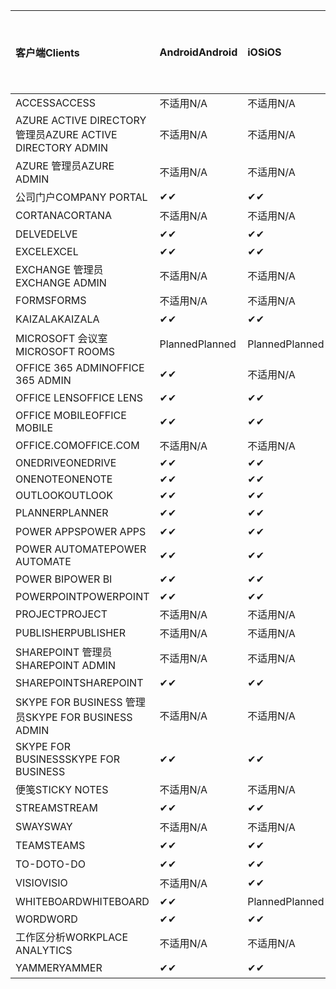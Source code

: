 <!-- This file is generated automatically. Changes made to this file will be overwritten.-->
|<span data-ttu-id="7f8b8-101">客户端</span><span class="sxs-lookup"><span data-stu-id="7f8b8-101">Clients</span></span>|<span data-ttu-id="7f8b8-102">Android</span><span class="sxs-lookup"><span data-stu-id="7f8b8-102">Android</span></span>|<span data-ttu-id="7f8b8-103">iOS</span><span class="sxs-lookup"><span data-stu-id="7f8b8-103">iOS</span></span>|<span data-ttu-id="7f8b8-104">Mac</span><span class="sxs-lookup"><span data-stu-id="7f8b8-104">Mac</span></span>|<span data-ttu-id="7f8b8-105">Windows 10</span><span class="sxs-lookup"><span data-stu-id="7f8b8-105">Windows 10</span></span><br><span data-ttu-id="7f8b8-106">桌面</span><span class="sxs-lookup"><span data-stu-id="7f8b8-106">Desktop</span></span>|<span data-ttu-id="7f8b8-107">Windows 10</span><span class="sxs-lookup"><span data-stu-id="7f8b8-107">Windows 10</span></span><br><span data-ttu-id="7f8b8-108">新式应用</span><span class="sxs-lookup"><span data-stu-id="7f8b8-108">Modern Apps</span></span>|
|:-|:-|:-|:-|:-|:-|
|<span data-ttu-id="7f8b8-109">ACCESS</span><span class="sxs-lookup"><span data-stu-id="7f8b8-109">ACCESS</span></span>|<span data-ttu-id="7f8b8-110">不适用</span><span class="sxs-lookup"><span data-stu-id="7f8b8-110">N/A</span></span>|<span data-ttu-id="7f8b8-111">不适用</span><span class="sxs-lookup"><span data-stu-id="7f8b8-111">N/A</span></span>|<span data-ttu-id="7f8b8-112">不适用</span><span class="sxs-lookup"><span data-stu-id="7f8b8-112">N/A</span></span>|<span data-ttu-id="7f8b8-113">✔</span><span class="sxs-lookup"><span data-stu-id="7f8b8-113">✔</span></span>|<span data-ttu-id="7f8b8-114">不适用</span><span class="sxs-lookup"><span data-stu-id="7f8b8-114">N/A</span></span>|
|<span data-ttu-id="7f8b8-115">AZURE ACTIVE DIRECTORY 管理员</span><span class="sxs-lookup"><span data-stu-id="7f8b8-115">AZURE ACTIVE DIRECTORY ADMIN</span></span>|<span data-ttu-id="7f8b8-116">不适用</span><span class="sxs-lookup"><span data-stu-id="7f8b8-116">N/A</span></span>|<span data-ttu-id="7f8b8-117">不适用</span><span class="sxs-lookup"><span data-stu-id="7f8b8-117">N/A</span></span>|<span data-ttu-id="7f8b8-118">不适用</span><span class="sxs-lookup"><span data-stu-id="7f8b8-118">N/A</span></span>|<span data-ttu-id="7f8b8-119">✔</span><span class="sxs-lookup"><span data-stu-id="7f8b8-119">✔</span></span>|<span data-ttu-id="7f8b8-120">不适用</span><span class="sxs-lookup"><span data-stu-id="7f8b8-120">N/A</span></span>|
|<span data-ttu-id="7f8b8-121">AZURE 管理员</span><span class="sxs-lookup"><span data-stu-id="7f8b8-121">AZURE ADMIN</span></span>|<span data-ttu-id="7f8b8-122">不适用</span><span class="sxs-lookup"><span data-stu-id="7f8b8-122">N/A</span></span>|<span data-ttu-id="7f8b8-123">不适用</span><span class="sxs-lookup"><span data-stu-id="7f8b8-123">N/A</span></span>|<span data-ttu-id="7f8b8-124">不适用</span><span class="sxs-lookup"><span data-stu-id="7f8b8-124">N/A</span></span>|<span data-ttu-id="7f8b8-125">不适用</span><span class="sxs-lookup"><span data-stu-id="7f8b8-125">N/A</span></span>|<span data-ttu-id="7f8b8-126">不适用</span><span class="sxs-lookup"><span data-stu-id="7f8b8-126">N/A</span></span>|
|<span data-ttu-id="7f8b8-127">公司门户</span><span class="sxs-lookup"><span data-stu-id="7f8b8-127">COMPANY PORTAL</span></span>|<span data-ttu-id="7f8b8-128">✔</span><span class="sxs-lookup"><span data-stu-id="7f8b8-128">✔</span></span>|<span data-ttu-id="7f8b8-129">✔</span><span class="sxs-lookup"><span data-stu-id="7f8b8-129">✔</span></span>|<span data-ttu-id="7f8b8-130">✔</span><span class="sxs-lookup"><span data-stu-id="7f8b8-130">✔</span></span>|<span data-ttu-id="7f8b8-131">不适用</span><span class="sxs-lookup"><span data-stu-id="7f8b8-131">N/A</span></span>|<span data-ttu-id="7f8b8-132">✔</span><span class="sxs-lookup"><span data-stu-id="7f8b8-132">✔</span></span>|
|<span data-ttu-id="7f8b8-133">CORTANA</span><span class="sxs-lookup"><span data-stu-id="7f8b8-133">CORTANA</span></span>|<span data-ttu-id="7f8b8-134">不适用</span><span class="sxs-lookup"><span data-stu-id="7f8b8-134">N/A</span></span>|<span data-ttu-id="7f8b8-135">不适用</span><span class="sxs-lookup"><span data-stu-id="7f8b8-135">N/A</span></span>|<span data-ttu-id="7f8b8-136">不适用</span><span class="sxs-lookup"><span data-stu-id="7f8b8-136">N/A</span></span>|<span data-ttu-id="7f8b8-137">不适用</span><span class="sxs-lookup"><span data-stu-id="7f8b8-137">N/A</span></span>|<span data-ttu-id="7f8b8-138">✔</span><span class="sxs-lookup"><span data-stu-id="7f8b8-138">✔</span></span>|
|<span data-ttu-id="7f8b8-139">DELVE</span><span class="sxs-lookup"><span data-stu-id="7f8b8-139">DELVE</span></span>|<span data-ttu-id="7f8b8-140">✔</span><span class="sxs-lookup"><span data-stu-id="7f8b8-140">✔</span></span>|<span data-ttu-id="7f8b8-141">✔</span><span class="sxs-lookup"><span data-stu-id="7f8b8-141">✔</span></span>|<span data-ttu-id="7f8b8-142">不适用</span><span class="sxs-lookup"><span data-stu-id="7f8b8-142">N/A</span></span>|<span data-ttu-id="7f8b8-143">不适用</span><span class="sxs-lookup"><span data-stu-id="7f8b8-143">N/A</span></span>|<span data-ttu-id="7f8b8-144">不适用</span><span class="sxs-lookup"><span data-stu-id="7f8b8-144">N/A</span></span>|
|<span data-ttu-id="7f8b8-145">EXCEL</span><span class="sxs-lookup"><span data-stu-id="7f8b8-145">EXCEL</span></span>|<span data-ttu-id="7f8b8-146">✔</span><span class="sxs-lookup"><span data-stu-id="7f8b8-146">✔</span></span>|<span data-ttu-id="7f8b8-147">✔</span><span class="sxs-lookup"><span data-stu-id="7f8b8-147">✔</span></span>|<span data-ttu-id="7f8b8-148">✔</span><span class="sxs-lookup"><span data-stu-id="7f8b8-148">✔</span></span>|<span data-ttu-id="7f8b8-149">✔</span><span class="sxs-lookup"><span data-stu-id="7f8b8-149">✔</span></span>|<span data-ttu-id="7f8b8-150">✔</span><span class="sxs-lookup"><span data-stu-id="7f8b8-150">✔</span></span>|
|<span data-ttu-id="7f8b8-151">EXCHANGE 管理员</span><span class="sxs-lookup"><span data-stu-id="7f8b8-151">EXCHANGE ADMIN</span></span>|<span data-ttu-id="7f8b8-152">不适用</span><span class="sxs-lookup"><span data-stu-id="7f8b8-152">N/A</span></span>|<span data-ttu-id="7f8b8-153">不适用</span><span class="sxs-lookup"><span data-stu-id="7f8b8-153">N/A</span></span>|<span data-ttu-id="7f8b8-154">不适用</span><span class="sxs-lookup"><span data-stu-id="7f8b8-154">N/A</span></span>|<span data-ttu-id="7f8b8-155">✔</span><span class="sxs-lookup"><span data-stu-id="7f8b8-155">✔</span></span>|<span data-ttu-id="7f8b8-156">不适用</span><span class="sxs-lookup"><span data-stu-id="7f8b8-156">N/A</span></span>|
|<span data-ttu-id="7f8b8-157">FORMS</span><span class="sxs-lookup"><span data-stu-id="7f8b8-157">FORMS</span></span>|<span data-ttu-id="7f8b8-158">不适用</span><span class="sxs-lookup"><span data-stu-id="7f8b8-158">N/A</span></span>|<span data-ttu-id="7f8b8-159">不适用</span><span class="sxs-lookup"><span data-stu-id="7f8b8-159">N/A</span></span>|<span data-ttu-id="7f8b8-160">不适用</span><span class="sxs-lookup"><span data-stu-id="7f8b8-160">N/A</span></span>|<span data-ttu-id="7f8b8-161">不适用</span><span class="sxs-lookup"><span data-stu-id="7f8b8-161">N/A</span></span>|<span data-ttu-id="7f8b8-162">不适用</span><span class="sxs-lookup"><span data-stu-id="7f8b8-162">N/A</span></span>|
|<span data-ttu-id="7f8b8-163">KAIZALA</span><span class="sxs-lookup"><span data-stu-id="7f8b8-163">KAIZALA</span></span>|<span data-ttu-id="7f8b8-164">✔</span><span class="sxs-lookup"><span data-stu-id="7f8b8-164">✔</span></span>|<span data-ttu-id="7f8b8-165">✔</span><span class="sxs-lookup"><span data-stu-id="7f8b8-165">✔</span></span>|<span data-ttu-id="7f8b8-166">不适用</span><span class="sxs-lookup"><span data-stu-id="7f8b8-166">N/A</span></span>|<span data-ttu-id="7f8b8-167">不适用</span><span class="sxs-lookup"><span data-stu-id="7f8b8-167">N/A</span></span>|<span data-ttu-id="7f8b8-168">不适用</span><span class="sxs-lookup"><span data-stu-id="7f8b8-168">N/A</span></span>|
|<span data-ttu-id="7f8b8-169">MICROSOFT 会议室</span><span class="sxs-lookup"><span data-stu-id="7f8b8-169">MICROSOFT ROOMS</span></span>|<span data-ttu-id="7f8b8-170">Planned</span><span class="sxs-lookup"><span data-stu-id="7f8b8-170">Planned</span></span>|<span data-ttu-id="7f8b8-171">Planned</span><span class="sxs-lookup"><span data-stu-id="7f8b8-171">Planned</span></span>|<span data-ttu-id="7f8b8-172">不适用</span><span class="sxs-lookup"><span data-stu-id="7f8b8-172">N/A</span></span>|<span data-ttu-id="7f8b8-173">不适用</span><span class="sxs-lookup"><span data-stu-id="7f8b8-173">N/A</span></span>|<span data-ttu-id="7f8b8-174">不适用</span><span class="sxs-lookup"><span data-stu-id="7f8b8-174">N/A</span></span>|
|<span data-ttu-id="7f8b8-175">OFFICE 365 ADMIN</span><span class="sxs-lookup"><span data-stu-id="7f8b8-175">OFFICE 365 ADMIN</span></span>|<span data-ttu-id="7f8b8-176">✔</span><span class="sxs-lookup"><span data-stu-id="7f8b8-176">✔</span></span>|<span data-ttu-id="7f8b8-177">不适用</span><span class="sxs-lookup"><span data-stu-id="7f8b8-177">N/A</span></span>|<span data-ttu-id="7f8b8-178">不适用</span><span class="sxs-lookup"><span data-stu-id="7f8b8-178">N/A</span></span>|<span data-ttu-id="7f8b8-179">不适用</span><span class="sxs-lookup"><span data-stu-id="7f8b8-179">N/A</span></span>|<span data-ttu-id="7f8b8-180">不适用</span><span class="sxs-lookup"><span data-stu-id="7f8b8-180">N/A</span></span>|
|<span data-ttu-id="7f8b8-181">OFFICE LENS</span><span class="sxs-lookup"><span data-stu-id="7f8b8-181">OFFICE LENS</span></span>|<span data-ttu-id="7f8b8-182">✔</span><span class="sxs-lookup"><span data-stu-id="7f8b8-182">✔</span></span>|<span data-ttu-id="7f8b8-183">✔</span><span class="sxs-lookup"><span data-stu-id="7f8b8-183">✔</span></span>|<span data-ttu-id="7f8b8-184">不适用</span><span class="sxs-lookup"><span data-stu-id="7f8b8-184">N/A</span></span>|<span data-ttu-id="7f8b8-185">不适用</span><span class="sxs-lookup"><span data-stu-id="7f8b8-185">N/A</span></span>|<span data-ttu-id="7f8b8-186">✔</span><span class="sxs-lookup"><span data-stu-id="7f8b8-186">✔</span></span>|
|<span data-ttu-id="7f8b8-187">OFFICE MOBILE</span><span class="sxs-lookup"><span data-stu-id="7f8b8-187">OFFICE MOBILE</span></span>|<span data-ttu-id="7f8b8-188">✔</span><span class="sxs-lookup"><span data-stu-id="7f8b8-188">✔</span></span>|<span data-ttu-id="7f8b8-189">✔</span><span class="sxs-lookup"><span data-stu-id="7f8b8-189">✔</span></span>|<span data-ttu-id="7f8b8-190">不适用</span><span class="sxs-lookup"><span data-stu-id="7f8b8-190">N/A</span></span>|<span data-ttu-id="7f8b8-191">不适用</span><span class="sxs-lookup"><span data-stu-id="7f8b8-191">N/A</span></span>|<span data-ttu-id="7f8b8-192">不适用</span><span class="sxs-lookup"><span data-stu-id="7f8b8-192">N/A</span></span>|
|<span data-ttu-id="7f8b8-193">OFFICE.COM</span><span class="sxs-lookup"><span data-stu-id="7f8b8-193">OFFICE.COM</span></span>|<span data-ttu-id="7f8b8-194">不适用</span><span class="sxs-lookup"><span data-stu-id="7f8b8-194">N/A</span></span>|<span data-ttu-id="7f8b8-195">不适用</span><span class="sxs-lookup"><span data-stu-id="7f8b8-195">N/A</span></span>|<span data-ttu-id="7f8b8-196">不适用</span><span class="sxs-lookup"><span data-stu-id="7f8b8-196">N/A</span></span>|<span data-ttu-id="7f8b8-197">不适用</span><span class="sxs-lookup"><span data-stu-id="7f8b8-197">N/A</span></span>|<span data-ttu-id="7f8b8-198">✔</span><span class="sxs-lookup"><span data-stu-id="7f8b8-198">✔</span></span>|
|<span data-ttu-id="7f8b8-199">ONEDRIVE</span><span class="sxs-lookup"><span data-stu-id="7f8b8-199">ONEDRIVE</span></span>|<span data-ttu-id="7f8b8-200">✔</span><span class="sxs-lookup"><span data-stu-id="7f8b8-200">✔</span></span>|<span data-ttu-id="7f8b8-201">✔</span><span class="sxs-lookup"><span data-stu-id="7f8b8-201">✔</span></span>|<span data-ttu-id="7f8b8-202">✔</span><span class="sxs-lookup"><span data-stu-id="7f8b8-202">✔</span></span>|<span data-ttu-id="7f8b8-203">✔</span><span class="sxs-lookup"><span data-stu-id="7f8b8-203">✔</span></span>|<span data-ttu-id="7f8b8-204">✔</span><span class="sxs-lookup"><span data-stu-id="7f8b8-204">✔</span></span>|
|<span data-ttu-id="7f8b8-205">ONENOTE</span><span class="sxs-lookup"><span data-stu-id="7f8b8-205">ONENOTE</span></span>|<span data-ttu-id="7f8b8-206">✔</span><span class="sxs-lookup"><span data-stu-id="7f8b8-206">✔</span></span>|<span data-ttu-id="7f8b8-207">✔</span><span class="sxs-lookup"><span data-stu-id="7f8b8-207">✔</span></span>|<span data-ttu-id="7f8b8-208">✔</span><span class="sxs-lookup"><span data-stu-id="7f8b8-208">✔</span></span>|<span data-ttu-id="7f8b8-209">✔</span><span class="sxs-lookup"><span data-stu-id="7f8b8-209">✔</span></span>|<span data-ttu-id="7f8b8-210">✔</span><span class="sxs-lookup"><span data-stu-id="7f8b8-210">✔</span></span>|
|<span data-ttu-id="7f8b8-211">OUTLOOK</span><span class="sxs-lookup"><span data-stu-id="7f8b8-211">OUTLOOK</span></span>|<span data-ttu-id="7f8b8-212">✔</span><span class="sxs-lookup"><span data-stu-id="7f8b8-212">✔</span></span>|<span data-ttu-id="7f8b8-213">✔</span><span class="sxs-lookup"><span data-stu-id="7f8b8-213">✔</span></span>|<span data-ttu-id="7f8b8-214">✔</span><span class="sxs-lookup"><span data-stu-id="7f8b8-214">✔</span></span>|<span data-ttu-id="7f8b8-215">✔</span><span class="sxs-lookup"><span data-stu-id="7f8b8-215">✔</span></span>|<span data-ttu-id="7f8b8-216">✔</span><span class="sxs-lookup"><span data-stu-id="7f8b8-216">✔</span></span>|
|<span data-ttu-id="7f8b8-217">PLANNER</span><span class="sxs-lookup"><span data-stu-id="7f8b8-217">PLANNER</span></span>|<span data-ttu-id="7f8b8-218">✔</span><span class="sxs-lookup"><span data-stu-id="7f8b8-218">✔</span></span>|<span data-ttu-id="7f8b8-219">✔</span><span class="sxs-lookup"><span data-stu-id="7f8b8-219">✔</span></span>|<span data-ttu-id="7f8b8-220">不适用</span><span class="sxs-lookup"><span data-stu-id="7f8b8-220">N/A</span></span>|<span data-ttu-id="7f8b8-221">不适用</span><span class="sxs-lookup"><span data-stu-id="7f8b8-221">N/A</span></span>|<span data-ttu-id="7f8b8-222">不适用</span><span class="sxs-lookup"><span data-stu-id="7f8b8-222">N/A</span></span>|
|<span data-ttu-id="7f8b8-223">POWER APPS</span><span class="sxs-lookup"><span data-stu-id="7f8b8-223">POWER APPS</span></span>|<span data-ttu-id="7f8b8-224">✔</span><span class="sxs-lookup"><span data-stu-id="7f8b8-224">✔</span></span>|<span data-ttu-id="7f8b8-225">✔</span><span class="sxs-lookup"><span data-stu-id="7f8b8-225">✔</span></span>|<span data-ttu-id="7f8b8-226">不适用</span><span class="sxs-lookup"><span data-stu-id="7f8b8-226">N/A</span></span>|<span data-ttu-id="7f8b8-227">不适用</span><span class="sxs-lookup"><span data-stu-id="7f8b8-227">N/A</span></span>|<span data-ttu-id="7f8b8-228">✔</span><span class="sxs-lookup"><span data-stu-id="7f8b8-228">✔</span></span>|
|<span data-ttu-id="7f8b8-229">POWER AUTOMATE</span><span class="sxs-lookup"><span data-stu-id="7f8b8-229">POWER AUTOMATE</span></span>|<span data-ttu-id="7f8b8-230">✔</span><span class="sxs-lookup"><span data-stu-id="7f8b8-230">✔</span></span>|<span data-ttu-id="7f8b8-231">✔</span><span class="sxs-lookup"><span data-stu-id="7f8b8-231">✔</span></span>|<span data-ttu-id="7f8b8-232">不适用</span><span class="sxs-lookup"><span data-stu-id="7f8b8-232">N/A</span></span>|<span data-ttu-id="7f8b8-233">不适用</span><span class="sxs-lookup"><span data-stu-id="7f8b8-233">N/A</span></span>|<span data-ttu-id="7f8b8-234">不适用</span><span class="sxs-lookup"><span data-stu-id="7f8b8-234">N/A</span></span>|
|<span data-ttu-id="7f8b8-235">POWER BI</span><span class="sxs-lookup"><span data-stu-id="7f8b8-235">POWER BI</span></span>|<span data-ttu-id="7f8b8-236">✔</span><span class="sxs-lookup"><span data-stu-id="7f8b8-236">✔</span></span>|<span data-ttu-id="7f8b8-237">✔</span><span class="sxs-lookup"><span data-stu-id="7f8b8-237">✔</span></span>|<span data-ttu-id="7f8b8-238">不适用</span><span class="sxs-lookup"><span data-stu-id="7f8b8-238">N/A</span></span>|<span data-ttu-id="7f8b8-239">✔</span><span class="sxs-lookup"><span data-stu-id="7f8b8-239">✔</span></span>|<span data-ttu-id="7f8b8-240">✔</span><span class="sxs-lookup"><span data-stu-id="7f8b8-240">✔</span></span>|
|<span data-ttu-id="7f8b8-241">POWERPOINT</span><span class="sxs-lookup"><span data-stu-id="7f8b8-241">POWERPOINT</span></span>|<span data-ttu-id="7f8b8-242">✔</span><span class="sxs-lookup"><span data-stu-id="7f8b8-242">✔</span></span>|<span data-ttu-id="7f8b8-243">✔</span><span class="sxs-lookup"><span data-stu-id="7f8b8-243">✔</span></span>|<span data-ttu-id="7f8b8-244">✔</span><span class="sxs-lookup"><span data-stu-id="7f8b8-244">✔</span></span>|<span data-ttu-id="7f8b8-245">✔</span><span class="sxs-lookup"><span data-stu-id="7f8b8-245">✔</span></span>|<span data-ttu-id="7f8b8-246">✔</span><span class="sxs-lookup"><span data-stu-id="7f8b8-246">✔</span></span>|
|<span data-ttu-id="7f8b8-247">PROJECT</span><span class="sxs-lookup"><span data-stu-id="7f8b8-247">PROJECT</span></span>|<span data-ttu-id="7f8b8-248">不适用</span><span class="sxs-lookup"><span data-stu-id="7f8b8-248">N/A</span></span>|<span data-ttu-id="7f8b8-249">不适用</span><span class="sxs-lookup"><span data-stu-id="7f8b8-249">N/A</span></span>|<span data-ttu-id="7f8b8-250">不适用</span><span class="sxs-lookup"><span data-stu-id="7f8b8-250">N/A</span></span>|<span data-ttu-id="7f8b8-251">✔</span><span class="sxs-lookup"><span data-stu-id="7f8b8-251">✔</span></span>|<span data-ttu-id="7f8b8-252">不适用</span><span class="sxs-lookup"><span data-stu-id="7f8b8-252">N/A</span></span>|
|<span data-ttu-id="7f8b8-253">PUBLISHER</span><span class="sxs-lookup"><span data-stu-id="7f8b8-253">PUBLISHER</span></span>|<span data-ttu-id="7f8b8-254">不适用</span><span class="sxs-lookup"><span data-stu-id="7f8b8-254">N/A</span></span>|<span data-ttu-id="7f8b8-255">不适用</span><span class="sxs-lookup"><span data-stu-id="7f8b8-255">N/A</span></span>|<span data-ttu-id="7f8b8-256">不适用</span><span class="sxs-lookup"><span data-stu-id="7f8b8-256">N/A</span></span>|<span data-ttu-id="7f8b8-257">✔</span><span class="sxs-lookup"><span data-stu-id="7f8b8-257">✔</span></span>|<span data-ttu-id="7f8b8-258">不适用</span><span class="sxs-lookup"><span data-stu-id="7f8b8-258">N/A</span></span>|
|<span data-ttu-id="7f8b8-259">SHAREPOINT 管理员</span><span class="sxs-lookup"><span data-stu-id="7f8b8-259">SHAREPOINT ADMIN</span></span>|<span data-ttu-id="7f8b8-260">不适用</span><span class="sxs-lookup"><span data-stu-id="7f8b8-260">N/A</span></span>|<span data-ttu-id="7f8b8-261">不适用</span><span class="sxs-lookup"><span data-stu-id="7f8b8-261">N/A</span></span>|<span data-ttu-id="7f8b8-262">不适用</span><span class="sxs-lookup"><span data-stu-id="7f8b8-262">N/A</span></span>|<span data-ttu-id="7f8b8-263">✔</span><span class="sxs-lookup"><span data-stu-id="7f8b8-263">✔</span></span>|<span data-ttu-id="7f8b8-264">不适用</span><span class="sxs-lookup"><span data-stu-id="7f8b8-264">N/A</span></span>|
|<span data-ttu-id="7f8b8-265">SHAREPOINT</span><span class="sxs-lookup"><span data-stu-id="7f8b8-265">SHAREPOINT</span></span>|<span data-ttu-id="7f8b8-266">✔</span><span class="sxs-lookup"><span data-stu-id="7f8b8-266">✔</span></span>|<span data-ttu-id="7f8b8-267">✔</span><span class="sxs-lookup"><span data-stu-id="7f8b8-267">✔</span></span>|<span data-ttu-id="7f8b8-268">不适用</span><span class="sxs-lookup"><span data-stu-id="7f8b8-268">N/A</span></span>|<span data-ttu-id="7f8b8-269">不适用</span><span class="sxs-lookup"><span data-stu-id="7f8b8-269">N/A</span></span>|<span data-ttu-id="7f8b8-270">不适用</span><span class="sxs-lookup"><span data-stu-id="7f8b8-270">N/A</span></span>|
|<span data-ttu-id="7f8b8-271">SKYPE FOR BUSINESS 管理员</span><span class="sxs-lookup"><span data-stu-id="7f8b8-271">SKYPE FOR BUSINESS ADMIN</span></span>|<span data-ttu-id="7f8b8-272">不适用</span><span class="sxs-lookup"><span data-stu-id="7f8b8-272">N/A</span></span>|<span data-ttu-id="7f8b8-273">不适用</span><span class="sxs-lookup"><span data-stu-id="7f8b8-273">N/A</span></span>|<span data-ttu-id="7f8b8-274">不适用</span><span class="sxs-lookup"><span data-stu-id="7f8b8-274">N/A</span></span>|<span data-ttu-id="7f8b8-275">✔</span><span class="sxs-lookup"><span data-stu-id="7f8b8-275">✔</span></span>|<span data-ttu-id="7f8b8-276">不适用</span><span class="sxs-lookup"><span data-stu-id="7f8b8-276">N/A</span></span>|
|<span data-ttu-id="7f8b8-277">SKYPE FOR BUSINESS</span><span class="sxs-lookup"><span data-stu-id="7f8b8-277">SKYPE FOR BUSINESS</span></span>|<span data-ttu-id="7f8b8-278">✔</span><span class="sxs-lookup"><span data-stu-id="7f8b8-278">✔</span></span>|<span data-ttu-id="7f8b8-279">✔</span><span class="sxs-lookup"><span data-stu-id="7f8b8-279">✔</span></span>|<span data-ttu-id="7f8b8-280">✔</span><span class="sxs-lookup"><span data-stu-id="7f8b8-280">✔</span></span>|<span data-ttu-id="7f8b8-281">✔</span><span class="sxs-lookup"><span data-stu-id="7f8b8-281">✔</span></span>|<span data-ttu-id="7f8b8-282">不适用</span><span class="sxs-lookup"><span data-stu-id="7f8b8-282">N/A</span></span>|
|<span data-ttu-id="7f8b8-283">便笺</span><span class="sxs-lookup"><span data-stu-id="7f8b8-283">STICKY NOTES</span></span>|<span data-ttu-id="7f8b8-284">不适用</span><span class="sxs-lookup"><span data-stu-id="7f8b8-284">N/A</span></span>|<span data-ttu-id="7f8b8-285">不适用</span><span class="sxs-lookup"><span data-stu-id="7f8b8-285">N/A</span></span>|<span data-ttu-id="7f8b8-286">不适用</span><span class="sxs-lookup"><span data-stu-id="7f8b8-286">N/A</span></span>|<span data-ttu-id="7f8b8-287">不适用</span><span class="sxs-lookup"><span data-stu-id="7f8b8-287">N/A</span></span>|<span data-ttu-id="7f8b8-288">✔</span><span class="sxs-lookup"><span data-stu-id="7f8b8-288">✔</span></span>|
|<span data-ttu-id="7f8b8-289">STREAM</span><span class="sxs-lookup"><span data-stu-id="7f8b8-289">STREAM</span></span>|<span data-ttu-id="7f8b8-290">✔</span><span class="sxs-lookup"><span data-stu-id="7f8b8-290">✔</span></span>|<span data-ttu-id="7f8b8-291">✔</span><span class="sxs-lookup"><span data-stu-id="7f8b8-291">✔</span></span>|<span data-ttu-id="7f8b8-292">不适用</span><span class="sxs-lookup"><span data-stu-id="7f8b8-292">N/A</span></span>|<span data-ttu-id="7f8b8-293">不适用</span><span class="sxs-lookup"><span data-stu-id="7f8b8-293">N/A</span></span>|<span data-ttu-id="7f8b8-294">不适用</span><span class="sxs-lookup"><span data-stu-id="7f8b8-294">N/A</span></span>|
|<span data-ttu-id="7f8b8-295">SWAY</span><span class="sxs-lookup"><span data-stu-id="7f8b8-295">SWAY</span></span>|<span data-ttu-id="7f8b8-296">不适用</span><span class="sxs-lookup"><span data-stu-id="7f8b8-296">N/A</span></span>|<span data-ttu-id="7f8b8-297">不适用</span><span class="sxs-lookup"><span data-stu-id="7f8b8-297">N/A</span></span>|<span data-ttu-id="7f8b8-298">不适用</span><span class="sxs-lookup"><span data-stu-id="7f8b8-298">N/A</span></span>|<span data-ttu-id="7f8b8-299">不适用</span><span class="sxs-lookup"><span data-stu-id="7f8b8-299">N/A</span></span>|<span data-ttu-id="7f8b8-300">✔</span><span class="sxs-lookup"><span data-stu-id="7f8b8-300">✔</span></span>|
|<span data-ttu-id="7f8b8-301">TEAMS</span><span class="sxs-lookup"><span data-stu-id="7f8b8-301">TEAMS</span></span>|<span data-ttu-id="7f8b8-302">✔</span><span class="sxs-lookup"><span data-stu-id="7f8b8-302">✔</span></span>|<span data-ttu-id="7f8b8-303">✔</span><span class="sxs-lookup"><span data-stu-id="7f8b8-303">✔</span></span>|<span data-ttu-id="7f8b8-304">✔</span><span class="sxs-lookup"><span data-stu-id="7f8b8-304">✔</span></span>|<span data-ttu-id="7f8b8-305">Planned</span><span class="sxs-lookup"><span data-stu-id="7f8b8-305">Planned</span></span>|<span data-ttu-id="7f8b8-306">不适用</span><span class="sxs-lookup"><span data-stu-id="7f8b8-306">N/A</span></span>|
|<span data-ttu-id="7f8b8-307">TO-DO</span><span class="sxs-lookup"><span data-stu-id="7f8b8-307">TO-DO</span></span>|<span data-ttu-id="7f8b8-308">✔</span><span class="sxs-lookup"><span data-stu-id="7f8b8-308">✔</span></span>|<span data-ttu-id="7f8b8-309">✔</span><span class="sxs-lookup"><span data-stu-id="7f8b8-309">✔</span></span>|<span data-ttu-id="7f8b8-310">✔</span><span class="sxs-lookup"><span data-stu-id="7f8b8-310">✔</span></span>|<span data-ttu-id="7f8b8-311">不适用</span><span class="sxs-lookup"><span data-stu-id="7f8b8-311">N/A</span></span>|<span data-ttu-id="7f8b8-312">✔</span><span class="sxs-lookup"><span data-stu-id="7f8b8-312">✔</span></span>|
|<span data-ttu-id="7f8b8-313">VISIO</span><span class="sxs-lookup"><span data-stu-id="7f8b8-313">VISIO</span></span>|<span data-ttu-id="7f8b8-314">不适用</span><span class="sxs-lookup"><span data-stu-id="7f8b8-314">N/A</span></span>|<span data-ttu-id="7f8b8-315">✔</span><span class="sxs-lookup"><span data-stu-id="7f8b8-315">✔</span></span>|<span data-ttu-id="7f8b8-316">不适用</span><span class="sxs-lookup"><span data-stu-id="7f8b8-316">N/A</span></span>|<span data-ttu-id="7f8b8-317">✔</span><span class="sxs-lookup"><span data-stu-id="7f8b8-317">✔</span></span>|<span data-ttu-id="7f8b8-318">不适用</span><span class="sxs-lookup"><span data-stu-id="7f8b8-318">N/A</span></span>|
|<span data-ttu-id="7f8b8-319">WHITEBOARD</span><span class="sxs-lookup"><span data-stu-id="7f8b8-319">WHITEBOARD</span></span>|<span data-ttu-id="7f8b8-320">✔</span><span class="sxs-lookup"><span data-stu-id="7f8b8-320">✔</span></span>|<span data-ttu-id="7f8b8-321">Planned</span><span class="sxs-lookup"><span data-stu-id="7f8b8-321">Planned</span></span>|<span data-ttu-id="7f8b8-322">不适用</span><span class="sxs-lookup"><span data-stu-id="7f8b8-322">N/A</span></span>|<span data-ttu-id="7f8b8-323">不适用</span><span class="sxs-lookup"><span data-stu-id="7f8b8-323">N/A</span></span>|<span data-ttu-id="7f8b8-324">✔</span><span class="sxs-lookup"><span data-stu-id="7f8b8-324">✔</span></span>|
|<span data-ttu-id="7f8b8-325">WORD</span><span class="sxs-lookup"><span data-stu-id="7f8b8-325">WORD</span></span>|<span data-ttu-id="7f8b8-326">✔</span><span class="sxs-lookup"><span data-stu-id="7f8b8-326">✔</span></span>|<span data-ttu-id="7f8b8-327">✔</span><span class="sxs-lookup"><span data-stu-id="7f8b8-327">✔</span></span>|<span data-ttu-id="7f8b8-328">✔</span><span class="sxs-lookup"><span data-stu-id="7f8b8-328">✔</span></span>|<span data-ttu-id="7f8b8-329">✔</span><span class="sxs-lookup"><span data-stu-id="7f8b8-329">✔</span></span>|<span data-ttu-id="7f8b8-330">✔</span><span class="sxs-lookup"><span data-stu-id="7f8b8-330">✔</span></span>|
|<span data-ttu-id="7f8b8-331">工作区分析</span><span class="sxs-lookup"><span data-stu-id="7f8b8-331">WORKPLACE ANALYTICS</span></span>|<span data-ttu-id="7f8b8-332">不适用</span><span class="sxs-lookup"><span data-stu-id="7f8b8-332">N/A</span></span>|<span data-ttu-id="7f8b8-333">不适用</span><span class="sxs-lookup"><span data-stu-id="7f8b8-333">N/A</span></span>|<span data-ttu-id="7f8b8-334">不适用</span><span class="sxs-lookup"><span data-stu-id="7f8b8-334">N/A</span></span>|<span data-ttu-id="7f8b8-335">不适用</span><span class="sxs-lookup"><span data-stu-id="7f8b8-335">N/A</span></span>|<span data-ttu-id="7f8b8-336">不适用</span><span class="sxs-lookup"><span data-stu-id="7f8b8-336">N/A</span></span>|
|<span data-ttu-id="7f8b8-337">YAMMER</span><span class="sxs-lookup"><span data-stu-id="7f8b8-337">YAMMER</span></span>|<span data-ttu-id="7f8b8-338">✔</span><span class="sxs-lookup"><span data-stu-id="7f8b8-338">✔</span></span>|<span data-ttu-id="7f8b8-339">✔</span><span class="sxs-lookup"><span data-stu-id="7f8b8-339">✔</span></span>|<span data-ttu-id="7f8b8-340">Planned</span><span class="sxs-lookup"><span data-stu-id="7f8b8-340">Planned</span></span>|<span data-ttu-id="7f8b8-341">Planned</span><span class="sxs-lookup"><span data-stu-id="7f8b8-341">Planned</span></span>|<span data-ttu-id="7f8b8-342">不适用</span><span class="sxs-lookup"><span data-stu-id="7f8b8-342">N/A</span></span>|
